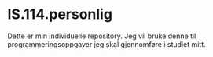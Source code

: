 # IS.114.personlig

Dette er min individuelle repository. Jeg vil bruke denne til programmeringsoppgaver jeg skal gjennomføre i studiet mitt. 